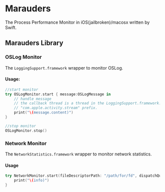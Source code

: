 # Marauders

The Process Performance Monitor in iOS(jailbroken)/macosx written by Swift.

## Marauders Library

### OSLog Monitor

The `LoggingSupport.framework` wrapper to monitor OSLog.

#### Usage:

```swift
//start monitor
try OSLogMonitor.start { message:OSLogMessage in
    // handle message
    // the callback thread is a thread in the LoggingSupport.framework.the name has
    // "com.apple.activity.stream" prefix.
    print("\(message.content)")
}

//stop monitor
OSLogMonitor.stop()
```

### Network Monitor

The `NetworkStatistics.framework` wrapper to monitor network statistics.

#### Usage

```swift
try NetworkMonitor.start(fileDescriptorPath: "/path/for/fd", dispatchQueue: .global()) { info:NetFlowInfo in
    print("\(info)")
}
````
